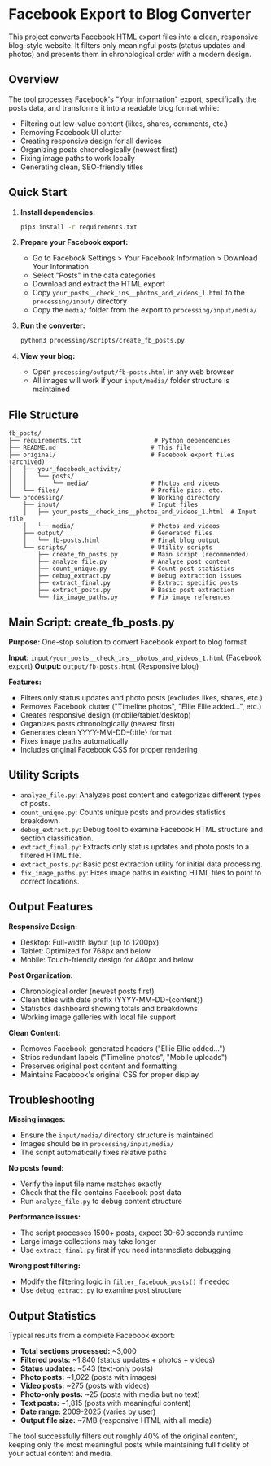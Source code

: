 # Facebook Export to Blog Converter

This project converts Facebook HTML export files into a clean, responsive blog-style website. It filters only meaningful posts (status updates and photos) and presents them in chronological order with a modern design.

## Overview

The tool processes Facebook's "Your information" export, specifically the posts data, and transforms it into a readable blog format while:
- Filtering out low-value content (likes, shares, comments, etc.)
- Removing Facebook UI clutter 
- Creating responsive design for all devices
- Organizing posts chronologically (newest first)
- Fixing image paths to work locally
- Generating clean, SEO-friendly titles

## Quick Start

1. **Install dependencies:**
   ```bash
   pip3 install -r requirements.txt
   ```

2. **Prepare your Facebook export:**
   - Go to Facebook Settings > Your Facebook Information > Download Your Information
   - Select "Posts" in the data categories
   - Download and extract the HTML export
   - Copy `your_posts__check_ins__photos_and_videos_1.html` to the `processing/input/` directory
   - Copy the `media/` folder from the export to `processing/input/media/`

3. **Run the converter:**
   ```bash
   python3 processing/scripts/create_fb_posts.py
   ```

4. **View your blog:**
   - Open `processing/output/fb-posts.html` in any web browser
   - All images will work if your `input/media/` folder structure is maintained

## File Structure

```
fb_posts/
├── requirements.txt                    # Python dependencies
├── README.md                          # This file
├── original/                          # Facebook export files (archived)
│   ├── your_facebook_activity/
│   │   └── posts/
│   │       └── media/                 # Photos and videos
│   └── files/                         # Profile pics, etc.
└── processing/                        # Working directory
    ├── input/                         # Input files
    │   ├── your_posts__check_ins__photos_and_videos_1.html  # Input file
    │   └── media/                     # Photos and videos
    ├── output/                        # Generated files
    │   └── fb-posts.html              # Final blog output
    └── scripts/                       # Utility scripts
        ├── create_fb_posts.py         # Main script (recommended)
        ├── analyze_file.py            # Analyze post content
        ├── count_unique.py            # Count post statistics  
        ├── debug_extract.py           # Debug extraction issues
        ├── extract_final.py           # Extract specific posts
        ├── extract_posts.py           # Basic post extraction
        └── fix_image_paths.py         # Fix image references
```

## Main Script: create_fb_posts.py

**Purpose:** One-stop solution to convert Facebook export to blog format

**Input:** `input/your_posts__check_ins__photos_and_videos_1.html` (Facebook export)
**Output:** `output/fb-posts.html` (Responsive blog)

**Features:**
- Filters only status updates and photo posts (excludes likes, shares, etc.)
- Removes Facebook clutter ("Timeline photos", "Ellie Ellie added...", etc.)
- Creates responsive design (mobile/tablet/desktop)
- Organizes posts chronologically (newest first)
- Generates clean YYYY-MM-DD-{title} format
- Fixes image paths automatically
- Includes original Facebook CSS for proper rendering


## Utility Scripts

- `analyze_file.py`: Analyzes post content and categorizes different types of posts.
- `count_unique.py`: Counts unique posts and provides statistics breakdown.
- `debug_extract.py`: Debug tool to examine Facebook HTML structure and section classification.
- `extract_final.py`: Extracts only status updates and photo posts to a filtered HTML file.
- `extract_posts.py`: Basic post extraction utility for initial data processing.
- `fix_image_paths.py`: Fixes image paths in existing HTML files to point to correct locations.


## Output Features

**Responsive Design:**
- Desktop: Full-width layout (up to 1200px)
- Tablet: Optimized for 768px and below
- Mobile: Touch-friendly design for 480px and below

**Post Organization:**
- Chronological order (newest posts first)
- Clean titles with date prefix (YYYY-MM-DD-{content})
- Statistics dashboard showing totals and breakdowns
- Working image galleries with local file support

**Clean Content:**
- Removes Facebook-generated headers ("Ellie Ellie added...")
- Strips redundant labels ("Timeline photos", "Mobile uploads")
- Preserves original post content and formatting
- Maintains Facebook's original CSS for proper display

## Troubleshooting

**Missing images:**
- Ensure the `input/media/` directory structure is maintained
- Images should be in `processing/input/media/`
- The script automatically fixes relative paths

**No posts found:**
- Verify the input file name matches exactly
- Check that the file contains Facebook post data
- Run `analyze_file.py` to debug content structure

**Performance issues:**
- The script processes 1500+ posts, expect 30-60 seconds runtime
- Large image collections may take longer
- Use `extract_final.py` first if you need intermediate debugging

**Wrong post filtering:**
- Modify the filtering logic in `filter_facebook_posts()` if needed
- Use `debug_extract.py` to examine post structure

## Output Statistics

Typical results from a complete Facebook export:
- **Total sections processed:** ~3,000
- **Filtered posts:** ~1,840 (status updates + photos + videos)
- **Status updates:** ~543 (text-only posts)
- **Photo posts:** ~1,022 (posts with images)
- **Video posts:** ~275 (posts with videos)
- **Photo-only posts:** ~25 (posts with media but no text)
- **Text posts:** ~1,815 (posts with meaningful content)
- **Date range:** 2009-2025 (varies by user)
- **Output file size:** ~7MB (responsive HTML with all media)

The tool successfully filters out roughly 40% of the original content, keeping only the most meaningful posts while maintaining full fidelity of your actual content and media.